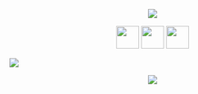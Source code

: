 <p align="center">
    <img src="https://capsule-render.vercel.app/api?type=waving&color=timeGradient&height=200&text=J4C0B3Y&reversal=true&animation=fadeIn&fontAlignY=35">
</p>

<p align="center">
    <code><img title="Java" src="/j4c0b3y/j4c0b3y/blob/main/svg/java.svg" width="40" alt=""></code>
    <code><img title="JavaScript" src="/j4c0b3y/j4c0b3y/blob/main/svg/javascript.svg" width="40" alt=""></code>
    <code><img title="Python" src="/j4c0b3y/j4c0b3y/blob/main/svg/python.svg" width="40" alt=""></code>
</p>




<img src="https://github-readme-stats.vercel.app/api?username=J4C0B3Y&show_icons=true&hide_border=true&title_color=c792ea&icon_color=89dcfe&count_private=true&bg_color=0d1117&text_color=d9d9d9">

<p align="center">
    <img src="https://capsule-render.vercel.app/api?type=waving&color=timeGradient&section=footer">
</p>
